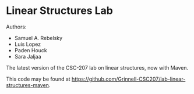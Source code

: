 # Linear Structures Lab

Authors:

* Samuel A. Rebelsky
* Luis Lopez
* Paden Houck
* Sara Jaljaa

The latest version of the CSC-207 lab on linear structures, now with Maven.

This code may be found at <https://github.com/Grinnell-CSC207/lab-linear-structures-maven>.


